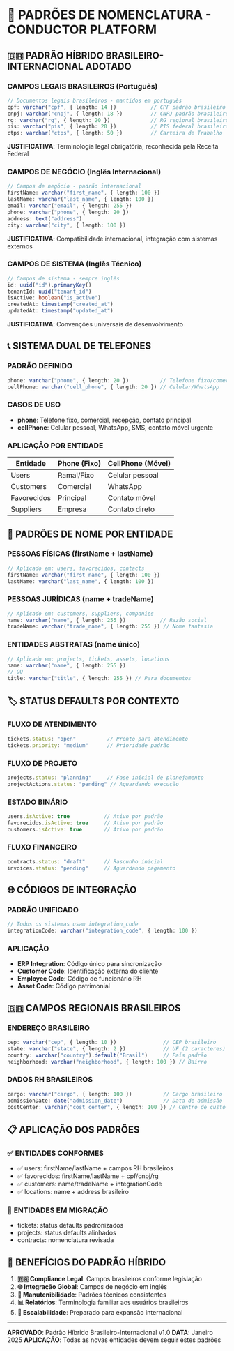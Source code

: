 # 📝 PADRÕES DE NOMENCLATURA - CONDUCTOR PLATFORM

## 🇧🇷 PADRÃO HÍBRIDO BRASILEIRO-INTERNACIONAL ADOTADO

### **CAMPOS LEGAIS BRASILEIROS** (Português)
```typescript
// Documentos legais brasileiros - mantidos em português
cpf: varchar("cpf", { length: 14 })           // CPF padrão brasileiro
cnpj: varchar("cnpj", { length: 18 })         // CNPJ padrão brasileiro  
rg: varchar("rg", { length: 20 })             // RG regional brasileiro
pis: varchar("pis", { length: 20 })           // PIS federal brasileiro
ctps: varchar("ctps", { length: 50 })         // Carteira de Trabalho
```

**JUSTIFICATIVA**: Terminologia legal obrigatória, reconhecida pela Receita Federal

### **CAMPOS DE NEGÓCIO** (Inglês Internacional)
```typescript
// Campos de negócio - padrão internacional
firstName: varchar("first_name", { length: 100 })
lastName: varchar("last_name", { length: 100 })
email: varchar("email", { length: 255 })
phone: varchar("phone", { length: 20 })
address: text("address")
city: varchar("city", { length: 100 })
```

**JUSTIFICATIVA**: Compatibilidade internacional, integração com sistemas externos

### **CAMPOS DE SISTEMA** (Inglês Técnico)
```typescript
// Campos de sistema - sempre inglês
id: uuid("id").primaryKey()
tenantId: uuid("tenant_id")
isActive: boolean("is_active")
createdAt: timestamp("created_at")
updatedAt: timestamp("updated_at")
```

**JUSTIFICATIVA**: Convenções universais de desenvolvimento

## 📞 SISTEMA DUAL DE TELEFONES

### **PADRÃO DEFINIDO**
```typescript
phone: varchar("phone", { length: 20 })          // Telefone fixo/comercial
cellPhone: varchar("cell_phone", { length: 20 }) // Celular/WhatsApp
```

### **CASOS DE USO**
- **phone**: Telefone fixo, comercial, recepção, contato principal
- **cellPhone**: Celular pessoal, WhatsApp, SMS, contato móvel urgente

### **APLICAÇÃO POR ENTIDADE**
| Entidade | Phone (Fixo) | CellPhone (Móvel) |
|----------|--------------|-------------------|
| Users | Ramal/Fixo | Celular pessoal |
| Customers | Comercial | WhatsApp |
| Favorecidos | Principal | Contato móvel |
| Suppliers | Empresa | Contato direto |

## 🏢 PADRÕES DE NOME POR ENTIDADE

### **PESSOAS FÍSICAS** (firstName + lastName)
```typescript
// Aplicado em: users, favorecidos, contacts
firstName: varchar("first_name", { length: 100 })
lastName: varchar("last_name", { length: 100 })
```

### **PESSOAS JURÍDICAS** (name + tradeName)
```typescript
// Aplicado em: customers, suppliers, companies
name: varchar("name", { length: 255 })           // Razão social
tradeName: varchar("trade_name", { length: 255 }) // Nome fantasia
```

### **ENTIDADES ABSTRATAS** (name único)
```typescript
// Aplicado em: projects, tickets, assets, locations
name: varchar("name", { length: 255 })
// OU
title: varchar("title", { length: 255 }) // Para documentos
```

## 🏷️ STATUS DEFAULTS POR CONTEXTO

### **FLUXO DE ATENDIMENTO**
```typescript
tickets.status: "open"          // Pronto para atendimento
tickets.priority: "medium"      // Prioridade padrão
```

### **FLUXO DE PROJETO** 
```typescript
projects.status: "planning"     // Fase inicial de planejamento
projectActions.status: "pending" // Aguardando execução
```

### **ESTADO BINÁRIO**
```typescript
users.isActive: true           // Ativo por padrão
favorecidos.isActive: true     // Ativo por padrão
customers.isActive: true       // Ativo por padrão
```

### **FLUXO FINANCEIRO**
```typescript
contracts.status: "draft"      // Rascunho inicial
invoices.status: "pending"     // Aguardando pagamento
```

## 🌐 CÓDIGOS DE INTEGRAÇÃO

### **PADRÃO UNIFICADO**
```typescript
// Todos os sistemas usam integration_code
integrationCode: varchar("integration_code", { length: 100 })
```

### **APLICAÇÃO**
- **ERP Integration**: Código único para sincronização
- **Customer Code**: Identificação externa do cliente
- **Employee Code**: Código de funcionário RH
- **Asset Code**: Código patrimonial

## 🇧🇷 CAMPOS REGIONAIS BRASILEIROS

### **ENDEREÇO BRASILEIRO**
```typescript
cep: varchar("cep", { length: 10 })               // CEP brasileiro
state: varchar("state", { length: 2 })            // UF (2 caracteres)
country: varchar("country").default("Brasil")     // País padrão
neighborhood: varchar("neighborhood", { length: 100 }) // Bairro
```

### **DADOS RH BRASILEIROS**
```typescript
cargo: varchar("cargo", { length: 100 })          // Cargo brasileiro
admissionDate: date("admission_date")             // Data de admissão
costCenter: varchar("cost_center", { length: 100 }) // Centro de custo
```

## 📋 APLICAÇÃO DOS PADRÕES

### ✅ **ENTIDADES CONFORMES**
- ✅ users: firstName/lastName + campos RH brasileiros
- ✅ favorecidos: firstName/lastName + cpf/cnpj/rg
- ✅ customers: name/tradeName + integrationCode
- ✅ locations: name + address brasileiro

### 🔄 **ENTIDADES EM MIGRAÇÃO**
- tickets: status defaults padronizados
- projects: status defaults alinhados
- contracts: nomenclatura revisada

## 🎯 BENEFÍCIOS DO PADRÃO HÍBRIDO

1. **🇧🇷 Compliance Legal**: Campos brasileiros conforme legislação
2. **🌐 Integração Global**: Campos de negócio em inglês
3. **🔧 Manutenibilidade**: Padrões técnicos consistentes
4. **📊 Relatórios**: Terminologia familiar aos usuários brasileiros
5. **🚀 Escalabilidade**: Preparado para expansão internacional

---

**APROVADO**: Padrão Híbrido Brasileiro-Internacional v1.0
**DATA**: Janeiro 2025
**APLICAÇÃO**: Todas as novas entidades devem seguir estes padrões